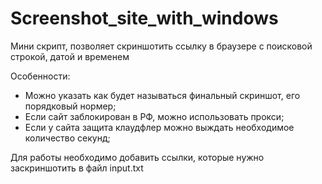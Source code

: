 # Screenshot_site_with_windows

Мини скрипт, позволяет скриншотить ссылку в браузере с поисковой строкой, датой и временем

Особенности:

- Можно указать как будет называться финальный скриншот, его порядковый нормер;
- Если сайт заблокирован в РФ, можно использовать прокси;
- Если у сайта защита клаудфлер можно выждать необходимое количество секунд;

Для работы необходимо добавить ссылки, которые нужно заскриншотить в файл input.txt
